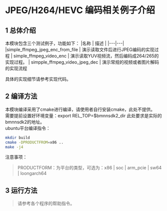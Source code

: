 # JPEG/H264/HEVC 编码相关例子介绍
## 1 总体介绍
本模块包含三个测试例子，功能如下：
|名称 | 描述 |
|---|---|
|simple_ffmpeg_jpeg_enc_from_file | 演示读取文件后进行JPEG编码的实现过程 
| simple_ffmpeg_video_enc | 演示读取YUV视频流，然后编码成264/265的实现过程。
| simpple_ffmpeg_video_jpeg_dec | 演示常规的视频或者图片解码的实现流程

具体的实现细节请参考实现代码。

## 2 编译方法
本模块编译采用了cmake进行编译，请使用者自行安装cmake，此处不提供。  
需要提前设置好环境变量：export REL_TOP=$bmnnsdk2_dir 此处要求是实际的bmnnsdk2的地址。     
ubuntu平台编译指令：
``` bash 
mkdir build
cmake -DPRODUCTFROM=x86 ..
make -j4
```
注意事项：
> PRODUCTFORM：为平台的类型，可选为：x86 | soc | arm_pcie | sw64 | loongarch64  

## 3 运行方法

> 请参考各个程序的帮助指令。

